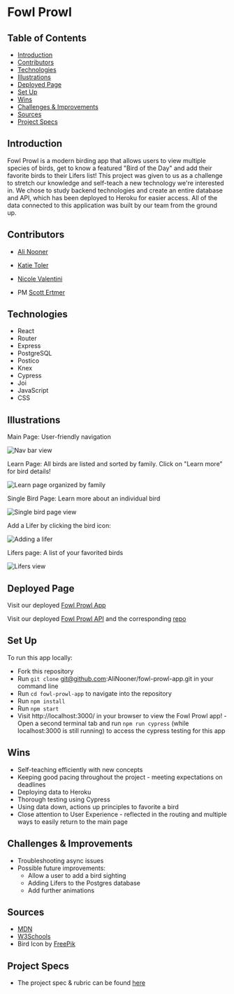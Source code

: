 # Fowl Prowl

## Table of Contents

  - [Introduction](#Introduction)
  - [Contributors](#Contributors)
  - [Technologies](#Technologies)
  - [Illustrations](#Illustrations)
  - [Deployed Page](#Deployed-Page)
  - [Set Up](#Set-Up)
  - [Wins](#Wins)
  - [Challenges & Improvements](#Challenges-&-Improvements)
  - [Sources](#Sources)
  - [Project Specs](#Project-Specs)

## Introduction

Fowl Prowl is a modern birding app that allows users to view multiple species of birds, get to know a featured "Bird of the Day" and add their favorite birds to their Lifers list! This project was given to us as a challenge to stretch our knowledge and self-teach a new technology we're interested in. We chose to study backend technologies and create an entire database and API, which has been deployed to Heroku for easier access. All of the data connected to this application was built by our team from the ground up.


## Contributors

- [Ali Nooner](https://github.com/AliNooner)
- [Katie Toler](https://github.com/KATIETOLER)
- [Nicole Valentini](https://github.com/nvalentini21)


- PM [Scott Ertmer](https://github.com/sertmer)

## Technologies
  - React
  - Router
  - Express
  - PostgreSQL
  - Postico
  - Knex
  - Cypress
  - Joi
  - JavaScript
  - CSS

## Illustrations
Main Page: User-friendly navigation

![Nav bar view](https://media3.giphy.com/media/bVyM8oVcl3QHoPjlRn/giphy.gif)

Learn Page: All birds are listed and sorted by family. Click on "Learn more" for bird details!

![Learn page organized by family](https://media1.giphy.com/media/vGHODBxjzqdCeoOsWU/giphy.gif)

Single Bird Page: Learn more about an individual bird

![Single bird page view](https://media4.giphy.com/media/n4IGTZEX6dXwXu9JLQ/giphy.gif)

Add a Lifer by clicking the bird icon:

![Adding a lifer](https://media4.giphy.com/media/RlvcWDys5QKbqmCokf/giphy.gif)

Lifers page: A list of your favorited birds

![Lifers view](https://media4.giphy.com/media/0Vd4csmLuxUR4IvMXf/giphy.gif)


## Deployed Page

Visit our deployed [Fowl Prowl App](https://fowl-prowl-turing.surge.sh/lifers)

Visit our deployed [Fowl Prowl API](https://fowl-prowl-api.herokuapp.com/api/v1/allBirds) and the corresponding [repo](https://github.com/KATIETOLER/fowl-prowl-api)

## Set Up
To run this app locally:

- Fork this repository
- Run `git clone` git@github.com:AliNooner/fowl-prowl-app.git in your command line
- Run `cd fowl-prowl-app` to navigate into the repository
- Run `npm install`
- Run `npm start`
- Visit http://localhost:3000/ in your browser to view the Fowl Prowl app!
-Open a second terminal tab and run `npm run cypress` (while localhost:3000 is still running) to access the cypress testing for this app

## Wins
  - Self-teaching efficiently with new concepts
  - Keeping good pacing throughout the project - meeting expectations on deadlines
  - Deploying data to Heroku
  - Thorough testing using Cypress
  - Using data down, actions up principles to favorite a bird
  - Close attention to User Experience - reflected in the routing and multiple ways to easily return to the main page

## Challenges & Improvements
  - Troubleshooting async issues
  - Possible future improvements:
    - Allow a user to add a bird sighting
    - Adding Lifers to the Postgres database
    - Add further animations

## Sources
  - [MDN](https://developer.mozilla.org/en-US/docs/Learn/Server-side/Express_Nodejs/Introduction)
  - [W3Schools](https://www.w3schools.com/)
  - Bird Icon by [FreePik](https://www.flaticon.com/free-icons/bird)


## Project Specs
  - The project spec & rubric can be found [here](https://frontend.turing.edu/projects/module-3/stretch.html)

